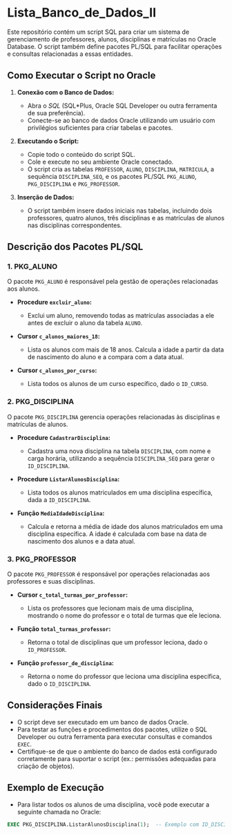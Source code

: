 # Lista_Banco_de_Dados_II


Este repositório contém um script SQL para criar um sistema de gerenciamento de professores, alunos, disciplinas e matrículas no Oracle Database. O script também define pacotes PL/SQL para facilitar operações e consultas relacionadas a essas entidades.

## Como Executar o Script no Oracle

1. **Conexão com o Banco de Dados:**
   - Abra o *SQL* (SQL*Plus, Oracle SQL Developer ou outra ferramenta de sua preferência).
   - Conecte-se ao banco de dados Oracle utilizando um usuário com privilégios suficientes para criar tabelas e pacotes.

2. **Executando o Script:**
   - Copie todo o conteúdo do script SQL.
   - Cole e execute no seu ambiente Oracle conectado.
   - O script cria as tabelas `PROFESSOR`, `ALUNO`, `DISCIPLINA`, `MATRICULA`, a sequência `DISCIPLINA_SEQ`, e os pacotes PL/SQL `PKG_ALUNO`, `PKG_DISCIPLINA` e `PKG_PROFESSOR`.

3. **Inserção de Dados:**
   - O script também insere dados iniciais nas tabelas, incluindo dois professores, quatro alunos, três disciplinas e as matrículas de alunos nas disciplinas correspondentes.

## Descrição dos Pacotes PL/SQL

### 1. **PKG_ALUNO**

O pacote `PKG_ALUNO` é responsável pela gestão de operações relacionadas aos alunos.

- **Procedure `excluir_aluno`:**
  - Exclui um aluno, removendo todas as matrículas associadas a ele antes de excluir o aluno da tabela `ALUNO`.

- **Cursor `c_alunos_maiores_18`:**
  - Lista os alunos com mais de 18 anos. Calcula a idade a partir da data de nascimento do aluno e a compara com a data atual.

- **Cursor `c_alunos_por_curso`:**
  - Lista todos os alunos de um curso específico, dado o `ID_CURSO`.

### 2. **PKG_DISCIPLINA**

O pacote `PKG_DISCIPLINA` gerencia operações relacionadas às disciplinas e matrículas de alunos.

- **Procedure `CadastrarDisciplina`:**
  - Cadastra uma nova disciplina na tabela `DISCIPLINA`, com nome e carga horária, utilizando a sequência `DISCIPLINA_SEQ` para gerar o `ID_DISCIPLINA`.

- **Procedure `ListarAlunosDisciplina`:**
  - Lista todos os alunos matriculados em uma disciplina específica, dada a `ID_DISCIPLINA`.

- **Função `MediaIdadeDisciplina`:**
  - Calcula e retorna a média de idade dos alunos matriculados em uma disciplina específica. A idade é calculada com base na data de nascimento dos alunos e a data atual.

### 3. **PKG_PROFESSOR**

O pacote `PKG_PROFESSOR` é responsável por operações relacionadas aos professores e suas disciplinas.

- **Cursor `c_total_turmas_por_professor`:**
  - Lista os professores que lecionam mais de uma disciplina, mostrando o nome do professor e o total de turmas que ele leciona.

- **Função `total_turmas_professor`:**
  - Retorna o total de disciplinas que um professor leciona, dado o `ID_PROFESSOR`.

- **Função `professor_de_disciplina`:**
  - Retorna o nome do professor que leciona uma disciplina específica, dado o `ID_DISCIPLINA`.

## Considerações Finais

- O script deve ser executado em um banco de dados Oracle.
- Para testar as funções e procedimentos dos pacotes, utilize o SQL Developer ou outra ferramenta para executar consultas e comandos `EXEC`.
- Certifique-se de que o ambiente do banco de dados está configurado corretamente para suportar o script (ex.: permissões adequadas para criação de objetos).

## Exemplo de Execução

- Para listar todos os alunos de uma disciplina, você pode executar a seguinte chamada no Oracle:

```sql
EXEC PKG_DISCIPLINA.ListarAlunosDisciplina(1);  -- Exemplo com ID_DISCIPLINA = 1

